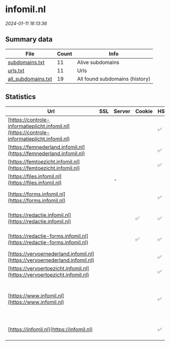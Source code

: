 # infomil.nl
*2024-01-11 16:13:36*
## Summary data
| File       | Count | Info |
|------------|-------|------|
|[subdomains.txt](/data/infomil.nl/subdomains.txt)|11|Alive subdomains|
|[urls.txt](/data/infomil.nl/urls.txt)|11|Urls|
|[all_subdomains.txt](/data/infomil.nl/all_subdomains.txt)|19|All found subdomains (history)|
## Statistics
| Url | SSL | Server | Cookie | HSTS | CSP | XFO | XXP | RP | Tech |Title |
|------------|-------|------|------|------|------|------|------|------|------|------|
|[https://controle-informatieplicht.infomil.nl](https://controle-informatieplicht.infomil.nl)| || |:white_check_mark: | 1:white_check_mark: | 2:white_check_mark: | 3:white_check_mark: |HSTS Microsoft ASP.NET:-|Object moved|
|[https://femnederland.infomil.nl](https://femnederland.infomil.nl)| || |:white_check_mark: | 1:white_check_mark: | 2:white_check_mark: | 3:white_check_mark: |Microsoft ASP.NET:-|Document Moved|
|[https://femtoezicht.infomil.nl](https://femtoezicht.infomil.nl)| || |:white_check_mark: | 1:white_check_mark: | 2:white_check_mark: | 3:white_check_mark: |Microsoft ASP.NET:-|Document Moved|
|[https://files.infomil.nl](https://files.infomil.nl)| |-| | | | | | 3:white_check_mark: |||
|[https://forms.infomil.nl](https://forms.infomil.nl)| || |:white_check_mark: | 1:white_check_mark: | 2:white_check_mark: | 3:white_check_mark: |HSTS Microsoft ASP.NET:-|Document Moved|
|[https://redactie.infomil.nl](https://redactie.infomil.nl)| ||:white_check_mark: |:white_check_mark: | | 2:white_check_mark: | 3:white_check_mark: |HSTS Microsoft ASP.NET:-|Object moved|
|[https://redactie-forms.infomil.nl](https://redactie-forms.infomil.nl)| ||:white_check_mark: |:white_check_mark: | 1:white_check_mark: | 2:white_check_mark: | 3:white_check_mark: |HSTS Microsoft ASP.NET:-|Object moved|
|[https://vervoernederland.infomil.nl](https://vervoernederland.infomil.nl)| || |:white_check_mark: | 1:white_check_mark: | 2:white_check_mark: | 3:white_check_mark: |Microsoft ASP.NET:-|Document Moved|
|[https://vervoertoezicht.infomil.nl](https://vervoertoezicht.infomil.nl)| || |:white_check_mark: | 1:white_check_mark: | 2:white_check_mark: | 3:white_check_mark: |Microsoft ASP.NET:-|Document Moved|
|[https://www.infomil.nl](https://www.infomil.nl)| || |:white_check_mark: | 1:white_check_mark: | 2:white_check_mark: | 3:white_check_mark: |Google Tag Manager HSTS Microsoft ASP.NET:-|InfoMil Home - K...|
|[https://infomil.nl](https://infomil.nl)| || |:white_check_mark: | 1:white_check_mark: | 2:white_check_mark: | 3:white_check_mark: |HSTS Microsoft ASP.NET:-|Object moved|